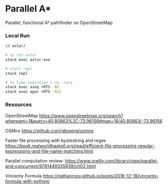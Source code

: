 # Parallel A*
Parallel, functional A* pathfinder on OpenStreetMap

### Local Run
```bash
cd astar/

# to run astar
stack exec astar-exe

# start repl
stack repl

# to time execution + no. core
stack exec aseq +RTS -N2
stack exec apar +RTS -N12

```

### Resources

OpenStreetMap
https://www.openstreetmap.org/search?whereami=1&query=40.80863%2C-73.96156#map=18/40.80863/-73.96156

OSMnx
https://github.com/gboeing/osmnx

Faster file processing with bystestring and regex
https://book.realworldhaskell.org/read/efficient-file-processing-regular-expressions-and-file-name-matching.html

Parallel computation review:
https://www.oreilly.com/library/view/parallel-and-concurrent/9781449335939/ch02.html

Vincenty Formula
https://nathanrooy.github.io/posts/2016-12-18/vincenty-formula-with-python/
